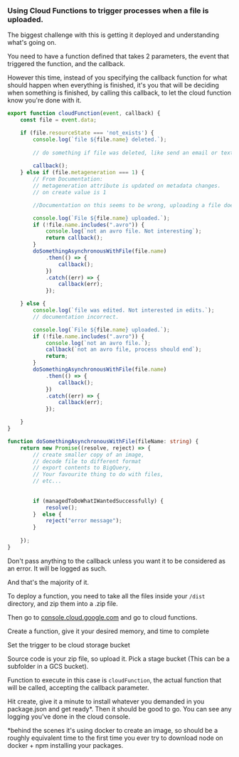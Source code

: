 ### Using Cloud Functions to trigger processes when a file is uploaded.

The biggest challenge with this is getting it deployed and understanding what's going on.

You need to have a function defined that takes 2 parameters, the event that triggered the function, and the callback.

However this time, instead of you specifying the callback function for what should happen when everything is finished,
it's you that will be deciding when something is finished, by calling this callback, to let the cloud function know you're done with it.

```typescript
export function cloudFunction(event, callback) {
    const file = event.data;

    if (file.resourceState === 'not_exists') {
        console.log(`file ${file.name} deleted.`);
        
        // do something if file was deleted, like send an email or text or whatever it is that you like to do when stuff gets deleted.  
        
        callback();
    } else if (file.metageneration === 1) {
        // From Documentation:
        // metageneration attribute is updated on metadata changes.
        // on create value is 1

        //Documentation on this seems to be wrong, uploading a file doesn't seem to run this code.

        console.log(`File ${file.name} uploaded.`);
        if (!file.name.includes(".avro")) {
            console.log(`not an avro file. Not interesting`);
            return callback();
        }
        doSomethingAsynchronousWithFile(file.name)
            .then(() => {
                callback();
            })
            .catch((err) => {
                callback(err);
            });

    } else {
        console.log(`file was edited. Not interested in edits.`);
        // documentation incorrect.

        console.log(`File ${file.name} uploaded.`);
        if (!file.name.includes(".avro")) {
            console.log(`not an avro file.`);
            callback(`not an avro file, process should end`);
            return;
        }
        doSomethingAsynchronousWithFile(file.name)
            .then(() => {
                callback();
            })
            .catch((err) => {
                callback(err);
            });

    }
}

function doSomethingAsynchronousWithFile(fileName: string) {
    return new Promise((resolve, reject) => {
        // create smaller copy of an image,
        // decode file to different format
        // export contents to BigQuery,
        // Your favourite thing to do with files,
        // etc...
        
        
        if (managedToDoWhatIWantedSuccessfully) {
            resolve();
        }  else {
            reject("error message");
        }
        
    });
}
```

Don't pass anything to the callback unless you want it to be considered as an error. It will be logged as such.

And that's the majority of it.

To deploy a function, you need to take all the files inside your `/dist` directory,
and zip them into a .zip file.

Then go to [console.cloud.google.com](https://console.cloud.google.com/) and go to cloud functions.

Create a function, give it your desired memory, and time to complete

Set the trigger to be cloud storage bucket

Source code is your zip file, so upload it. Pick a stage bucket (This can be a subfolder in a GCS bucket).

Function to execute in this case is `cloudFunction`, the actual function that will be called, accepting the callback parameter.

Hit create, give it a minute to install whatever you demanded in you package.json and get ready*. Then it should be good to go. You can see any logging you've done in the cloud console.

*behind the scenes it's using docker to create an image, so should be a roughly equivalent time to the first time you ever try to download node on docker + npm installing your packages.